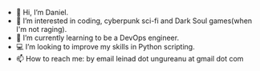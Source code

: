 - 👋 Hi, I’m Daniel.
- 👀 I’m interested in coding, cyberpunk sci-fi and Dark Soul games(when I'm not raging).
- 🌱 I’m currently learning to be a DevOps engineer.
- 💻 I’m looking to improve my skills in Python scripting.
- 📫 How to reach me: by email leinad dot ungureanu at gmail dot com

<!---
d-ungureanu/d-ungureanu is a ✨ special ✨ repository because its `README.md` (this file) appears on your GitHub profile.
You can click the Preview link to take a look at your changes.
--->
